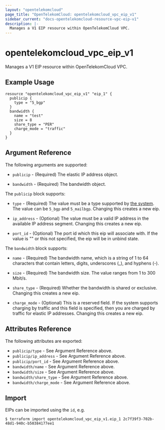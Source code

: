 ```yaml
---
layout: "opentelekomcloud"
page_title: "OpenTelekomCloud: opentelekomcloud_vpc_eip_v1"
sidebar_current: "docs-opentelekomcloud-resource-vpc-eip-v1"
description: |-
  Manages a V1 EIP resource within OpenTelekomCloud VPC.
---
```


# opentelekomcloud\_vpc\_eip_v1

Manages a V1 EIP resource within OpenTelekomCloud VPC.

## Example Usage

```hcl
resource "opentelekomcloud_vpc_eip_v1" "eip_1" {
  publicip {
    type = "5_bgp"
  }
  bandwidth {
    name = "test"
    size = 8
    share_type = "PER"
    charge_mode = "traffic"
  }
}
```

## Argument Reference

The following arguments are supported:

* `publicip` - (Required) The elastic IP address object.

* `bandwidth` - (Required) The bandwidth object.


The `publicip` block supports:

* `type` - (Required) The value must be a type supported by [the system](https://docs.otc.t-systems.com/api/eip/eip_api_0001.html#eip_api_0001__en-us_topic_0201534274_table4491214).
    The value can be `5_bgp` and `5_mailbgp`. Changing this creates a new eip.

* `ip_address` - (Optional) The value must be a valid IP address in the available
    IP address segment. Changing this creates a new eip.

* `port_id` - (Optional) The port id which this eip will associate with. If the value
    is "" or this not specified, the eip will be in unbind state.


The `bandwidth` block supports:

* `name` - (Required) The bandwidth name, which is a string of 1 to 64 characters
    that contain letters, digits, underscores (_), and hyphens (-).

* `size` - (Required) The bandwidth size. The value ranges from 1 to 300 Mbit/s.

* `share_type` - (Required) Whether the bandwidth is shared or exclusive. Changing
    this creates a new eip.

* `charge_mode` - (Optional) This is a reserved field. If the system supports charging
    by traffic and this field is specified, then you are charged by traffic for elastic
    IP addresses. Changing this creates a new eip.

## Attributes Reference

The following attributes are exported:

* `publicip/type` - See Argument Reference above.
* `publicip/ip_address` - See Argument Reference above.
* `publicip/port_id` - See Argument Reference above.
* `bandwidth/name` - See Argument Reference above.
* `bandwidth/size` - See Argument Reference above.
* `bandwidth/share_type` - See Argument Reference above.
* `bandwidth/charge_mode` - See Argument Reference above.

## Import

EIPs can be imported using the `id`, e.g.

```
$ terraform import opentelekomcloud_vpc_eip_v1.eip_1 2c7f39f3-702b-48d1-940c-b50384177ee1
```
